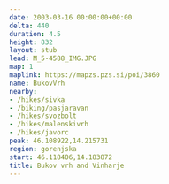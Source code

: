 ```yaml
---
date: 2003-03-16 00:00:00+00:00
delta: 440
duration: 4.5
height: 832
layout: stub
lead: M_5-4588_IMG.JPG
map: 1
maplink: https://mapzs.pzs.si/poi/3860
name: BukovVrh
nearby:
- /hikes/sivka
- /biking/pasjaravan
- /hikes/svozbolt
- /hikes/malenskivrh
- /hikes/javorc
peak: 46.108922,14.215731
region: gorenjska
start: 46.118406,14.183872
title: Bukov vrh and Vinharje
---
```

